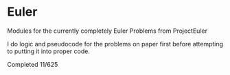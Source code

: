 # Euler
Modules for the currently completely Euler Problems from ProjectEuler

I do logic and pseudocode for the problems on paper first before attempting to putting it into proper code.

Completed 11/625

